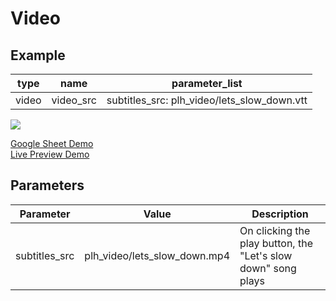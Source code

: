 # Video

## Example

| type     | name       |parameter_list |
|--------- | -----------| ------        |
|video     |video_src	|subtitles_src: plh_video/lets_slow_down.vtt |

![](images/video.png)

[Google Sheet Demo](https://docs.google.com/spreadsheets/d/1OjY24TnAWRxiiPT9vED59DLwz2Zb9RmUHw-Lym1pCXo/edit#gid=569531329)   
[Live Preview Demo](https://plh-global.web.app/template/comp_video)

## Parameters

| Parameter             | Value                        | Description |
| ---------             | -----------                  | --------- |
|subtitles_src          |plh_video/lets_slow_down.mp4  | On clicking the play button, the "Let's slow down" song plays|
